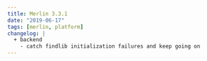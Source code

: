 ```yaml
---
title: Merlin 3.3.1
date: "2019-06-17"
tags: [merlin, platform]
changelog: |
  + backend
    - catch findlib initialization failures and keep going on
---
```

